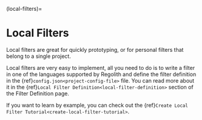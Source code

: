 (local-filters)=
# Local Filters

Local filters are great for quickly prototyping, or for personal filters that belong to a single project.

Local filters are very easy to implement, all you need to do is to write a filter in one of the languages supported by Regolith and define the filter definition in the {ref}`config.json<project-config-file>` file. You can read more about it in the {ref}`Local Filter Definition<local-filter-definition>` section of the Filter Definition page.

If you want to learn by example, you can check out the {ref}`Create Local Filter Tutorial<create-local-filter-tutorial>`.

